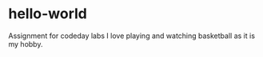 # hello-world
Assignment for codeday labs
I love playing and watching basketball as it is my hobby.
